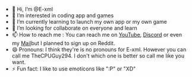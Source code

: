 - 👋 Hi, I’m @E-xml
- 👀 I’m interested in coding app and games
- 🌱 I’m currently learning to launch my own app or my own game
- 💞️ I’m looking for collaborate on everyone and learn
- 📫 How to reach me : You can reach me on [YouTube](https://m.youtube.com/channel/UC02TOriGslvEFxLhGl0Kqsg), [Discord](https://discord.com/channels/1220032290579681404/1220032290579681407) or even my [Mail](azertypatata8@gmail.com)but I planned to sign up on Reddit.
- 😄 Pronouns: I think they're is no pronouns for E-xml. However you can call me TheCPUGuy294. I don't which one is better so call me like you want.
- ⚡ Fun fact: I like to use emoticons like ":P" or "XD"

<!---
Hold on E-xml, everyone likes to use emoticons
--->

<!---
E-xml/E-xml is a ✨ special ✨ repository because its `README.md` (this file) appears on your GitHub profile.
You can click the Preview link to take a look at your changes.
--->
